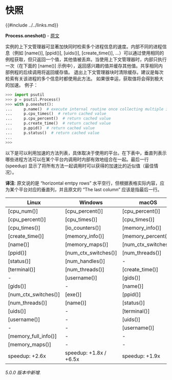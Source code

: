 # 快照

{{#include ../../links.md}}

**Process.oneshot()** - [原文](https://psutil.readthedocs.io/en/latest/#psutil.Process.oneshot) <a name="Process.oneshot" ></a>
  
实例的上下文管理器可显著加快同时检索多个进程信息的速度。内部不同的进程信息（例如 [name()], [ppid()], [uids()], [create_time()], ...）可以通过使用相同的例程获取，但只返回一个值，其他值被丢弃。当使用上下文管理器时，内部只执行一次（在下面的 [name()] 示例中），返回感兴趣的值并缓存其他值。共享相同内部例程的后续调用将返回缓存值。 退出上下文管理器块时清除缓存。建议是每次检索有关该进程的多个信息时都使用此方法。 如果很幸运，获取值将会得到极大的加速。 例子：

```python
>>> import psutil
>>> p = psutil.Process()
>>> with p.oneshot():
...     p.name()  # execute internal routine once collecting multiple info
...     p.cpu_times()  # return cached value
...     p.cpu_percent()  # return cached value
...     p.create_time()  # return cached value
...     p.ppid()  # return cached value
...     p.status()  # return cached value
...
>>>
```

以下是可以利用加速的方法列表，具体取决于使用的平台。在下表中，垂直列表示哪些进程方法可以在某个平台内调用时内部有效地组合在一起。最后一行 (speedup) 显示了将所有方法一起调用时可以获得的加速比的近似值（最佳情况）。

**译注**: 原文说的是 “horizontal emtpy rows” 水平空行，但根据表格实际内容，应为某个平台对应的垂直列，并且原文的 “The last column” 应该是指最后一行。

| **Linux**            | **Windows**            | **macOS**            | **BSD**              | **SunOS**          | **AIX**            |
| -------------------- | ---------------------- | -------------------- | -------------------- | ------------------ | ------------------ |
| [cpu_num()]          | [cpu_percent()]        | [cpu_percent()]      | [cpu_num()]          | [name()]           | [name()]           |
| [cpu_percent()]      | [cpu_times()]          | [cpu_times()]        | [cpu_percent()]      | [cmdline()]        | [cmdline()]        |
| [cpu_times()]        | [io_counters()]        | [memory_info()]      | [cpu_times()]        | [create_time()]    | [create_time()]    |
| [create_time()]      | [memory_info()]        | [memory_percent()]   | [create_time()]      | -                  | -                  |
| [name()]             | [memory_maps()]        | [num_ctx_switches()] | [gids()]             | [memory_info()]    | [memory_info()]    |
| [ppid()]             | [num_ctx_switches()]   | [num_threads()]      | [io_counters()]      | [memory_percent()] | [memory_percent()] |
| [status()]           | [num_handles()]        | -                    | [name()]             | [num_threads()]    | [num_threads()]    |
| [terminal()]         | [num_threads()]        | [create_time()]      | [memory_info()]      | [ppid()]           | [ppid()]           |
| -                    | [username()]           | [gids()]             | [memory_percent()]   | [status()]         | [status()]         |
| [gids()]             | -                      | [name()]             | [num_ctx_switches()] | [terminal()]       | [terminal()]       |
| [num_ctx_switches()] | [exe()]                | [ppid()]             | [ppid()]             | -                  | -                  |
| [num_threads()]      | [name()]               | [status()]           | [status()]           | [gids()]           | [gids()]           |
| [uids()]             | -                      | [terminal()]         | [terminal()]         | [uids()]           | [uids()]           |
| [username()]         | -                      | [uids()]             | [uids()]             | [username()]       | [username()]       |
| -                    | -                      | [username()]         | [username()]         | -                  | -                  |
| [memory_full_info()] | -                      | -                    | -                    | -                  | -                  |
| [memory_maps()]      | -                      | -                    | -                    | -                  | -                  |
| speedup: +2.6x       | speedup: +1.8x / +6.5x | speedup: +1.9x       | speedup: +2.0x       | speedup: +1.3x     | speedup: +1.3x     |

*5.0.0 版本中新增.*
